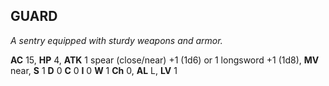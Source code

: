## GUARD

_A sentry equipped with sturdy weapons and armor._

**AC** 15, **HP** 4, **ATK** 1 spear (close/near) +1 (1d6) or 1 longsword +1 (1d8), **MV** near, **S** 1 **D** 0 **C** 0 **I** 0 **W** 1 **Ch** 0, **AL** L, **LV** 1

